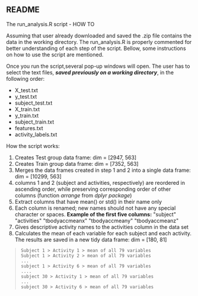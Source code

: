## README ##

The run_analysis.R script - HOW TO

Assuming that user already downloaded and saved the .zip file contains the data in the working directory.
The run_analysis.R is properly commented for better understanding of each step of the script.
Bellow, some instructions on how to use the script are mentioned.

Once you run the script,several pop-up windows will open. The user has to select the text files, ***saved previously on a working directory***, in the following order:

 - X_test.txt 
 - y_test.txt 
 - subject_test.txt 
 - X_train.txt 
 - y_train.txt
 - subject_train.txt 
 - features.txt 
 - activity_labels.txt

How the script works:

 1. Creates Test group data frame: dim = [2947, 563]
 2. Creates Train group data frame: dim = [7352, 563]
 3. Merges the data frames created in step 1 and 2 into a single data frame: dim = [10299, 563]
 4. columns 1 and 2 (subject and activities, respectively) are reordered in ascending order, while preserving corresponding order of other columns (function *arrange* from *dplyr package*)
 5. Extract columns that have mean() or std() in their name only
 5. Each column is renamed; new names should not have any special character or spaces.
 **Example of the first five columns:**
    "subject"       "activities"    "tbodyaccmeanx" "tbodyaccmeany" "tbodyaccmeanz"
 6.  Gives descriptive activity names to the activities column in the data set
 7.  Calculates the mean of each variable for each subject and each activity. The results are saved in a new tidy data frame: dim = [180, 81]

>     Subject 1 > Activity 1 > mean of all 79 variables
>     Subject 1 > Activity 2 > mean of all 79 variables
>     ...
>     subject 1 > Activity 6 > mean of all 79 variables
>     ....
>     subject 30 > Activity 1 > mean of all 79 variables
>     ...
>     subject 30 > Activity 6 > mean of all 79 variables

   